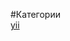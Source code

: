 #Категории<br/>
[yii](https://github.com/rainnogame/learning/blob/master/table_of_content/docs/yii/yii.md)<br/>
